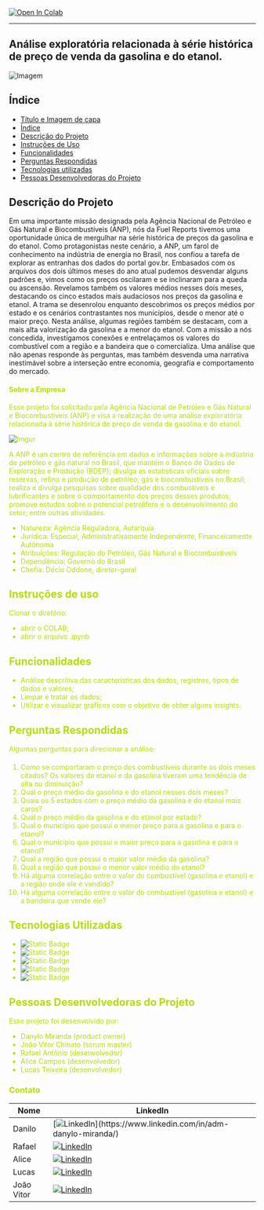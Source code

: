 <a target="_blank" href="https://colab.research.google.com/github/danylo-miranda/Fuel-Reports">
  <img src="https://colab.research.google.com/assets/colab-badge.svg" alt="Open In Colab"/>
</a>

---

## Análise exploratória relacionada à série histórica de preço de venda da gasolina e do etanol.


![Imagem](https://i.imgur.com/rLlABQU.png)



## Índice 

* [Título e Imagem de capa](#Título-e-Imagem-de-capa)
* [Índice](#índice)
* [Descrição do Projeto](#descrição-do-projeto)
* [Instruções de Uso](#instrução-de-uso)
* [Funcionalidades](#funcionalidades)
* [Perguntas Respondidas](#perguntas-respondidas)
* [Tecnologias utilizadas](#tecnologias-utilizadas)
* [Pessoas Desenvolvedoras do Projeto](#pessoas-desenvolvedoras)


## Descrição do Projeto

Em uma importante missão designada pela Agência Nacional de Petróleo e Gás Natural e Biocombustíveis (ANP), nós da Fuel Reports tivemos uma oportunidade única de mergulhar na série histórica de preços da gasolina e do etanol. Como protagonistas neste cenário, a ANP, um farol de conhecimento na indústria de energia no Brasil, nos confiou a tarefa de explorar as entranhas dos dados do portal gov.br. Embasados com os arquivos dos dois últimos meses do ano atual pudemos desvendar alguns padrões e, vimos como os preços oscilaram e se inclinaram para a queda ou ascensão. Revelamos também os valores médios nesses dois meses, destacando os cinco estados mais audaciosos nos preços da gasolina e etanol. A trama se desenrolou enquanto descobrimos os preços médios por estado e os cenários contrastantes nos municípios, desde o menor até o maior preço. Nesta análise, algumas regiões também se destacam, com a mais alta valorização da gasolina e a menor do etanol. Com a missão a nós concedida, investigamos conexões e entrelaçamos os valores do combustível com a região e a bandeira que o comercializa. Uma análise que não apenas responde às perguntas, mas também desvenda uma narrativa inestimável sobre a interseção entre economia, geografia e comportamento do mercado.

#### <font color = bluelight> Sobre a Empresa

Esse projeto foi solicitado pela Agência Nacional de Petróleo e Gás
Natural e Biocombustíveis (ANP) e visa a realização de uma análise exploratória
relacionada à série histórica de preço de venda da gasolina e do etanol.

![Imgur](https://i.imgur.com/vpCTyKv.jpg)

A ANP é um centro de referência em dados e informações sobre a indústria de
petróleo e gás natural no Brasil, que mantém o Banco de Dados de Exploração e
Produção (BDEP); divulga as estatísticas oficiais sobre reservas, refino e produção
de petróleo, gás e biocombustíveis no Brasil; realiza e divulga pesquisas sobre
qualidade dos combustíveis e lubrificantes e sobre o comportamento dos preços
desses produtos; promove estudos sobre o potencial petrolífero e o
desenvolvimento do setor; entre outras atividades.
- Natureza:	Agência Reguladora, Autarquia
- Jurídica: Especial, Administrativamente Independente, Financeiramente Autônoma
- Atribuições:	Regulação do Petróleo, Gás Natural e Biocombustíveis
- Dependência:	Governo do Brasil
- Chefia:	Décio Oddone, diretor-geral
    
## Instruções de uso

Clonar o diretório:
* abrir o COLAB;
* abrir o arquivo .ipynb

## Funcionalidades

*   Análise descritiva das características dos dados, registros, tipos de dados
    e valores;
*   Limpar e tratar os dados;
*   Utilizar e visualizar gráficos com o objetivo de obter alguns insights.

## Perguntas Respondidas 

Algumas perguntas para direcionar a análise:
  #### <font color = bluelight>
1. Como se comportaram o preço dos combustíveis durante os dois meses citados? Os valores do
etanol e da gasolina tiveram uma tendência de alta ou diminuição?
2.  Qual o preço médio da gasolina e do etanol nesses dois meses?
3. Quais os 5 estados com o preço médio da gasolina e do etanol mais caros?
4.  Qual o preço médio da gasolina e do etanol por estado?
5.  Qual o município que possui o menor preço para a gasolina e para o etanol?
6. Qual o município que possui o maior preço para a gasolina e para o etanol?
7. Qual a região que possui o maior valor médio da gasolina?
8. Qual a região que possui o menor valor médio do etanol?
9. Há alguma correlação entre o valor do combustível (gasolina e etanol) e a região onde ele é vendido?
10. Há alguma correlação entre o valor do combustível (gasolina e etanol) e a bandeira que vende ele?
    
## Tecnologias Utilizadas

* ![Static Badge](https://img.shields.io/badge/%20-Pandas-%23150458?style=plano&logo=Pandas&cacheSeconds=%203600)
* ![Static Badge](https://img.shields.io/badge/%20-Google_Colab-black?style=plano&logo=Google%20Colab&logoColor=%23F9AB00&cacheSeconds=%203600)
* ![Static Badge](https://img.shields.io/badge/%20-Python-black?style=plano&logo=Python&logoColor=%233776AB&cacheSeconds=%203600)
* ![Static Badge](https://img.shields.io/badge/%20-Numpy-%23013243?style=plano&logo=Numpy&cacheSeconds=%203600)
* ![Static Badge](https://img.shields.io/badge/%20-Matplotlib-blue?style=plano&logo=Matplotlib&logoColor=%233776AB&cacheSeconds=%203600)

## Pessoas Desenvolvedoras do Projeto
Esse projeto foi desenvolvido por:

- Danylo Miranda (product owner)
- João Vitor Chinato (scrum master)
- Rafael Antônio (desenvolvedor)
- Alice Campos (desenvolvedor)
- Lucas Teixeira (desenvolvedor)


### Contato

| Nome       | LinkedIn |
|------------|----------|
| Danilo     | [![LinkedIn](https://img.shields.io/badge/-LinkedIn-blue?style=flat-square&logo=Linkedin&logoColor=white&link=[https://www.linkedin.com/in/adm-danylo-miranda/](https://www.linkedin.com/in/adm-danylo-miranda/))](https://www.linkedin.com/in/adm-danylo-miranda/) |
| Rafael     | [![LinkedIn](https://img.shields.io/badge/-LinkedIn-blue?style=flat-square&logo=Linkedin&logoColor=white&link=https://www.linkedin.com/in/rafael-antonio-759a04241/)](https://www.linkedin.com/in/rafael-antonio-759a04241/) |
| Alice      | [![LinkedIn](https://img.shields.io/badge/-LinkedIn-blue?style=flat-square&logo=Linkedin&logoColor=white&link=COLE_AQUI_O_SEU_LINK_DO_LINKEDIN)]() |
| Lucas      | [![LinkedIn](https://img.shields.io/badge/-LinkedIn-blue?style=flat-square&logo=Linkedin&logoColor=white&link=COLE_AQUI_O_SEU_LINK_DO_LINKEDIN)]() |
| João Vitor | [![LinkedIn](https://img.shields.io/badge/-LinkedIn-blue?style=flat-square&logo=Linkedin&logoColor=white&link=COLE_AQUI_O_SEU_LINK_DO_LINKEDIN)]() |
